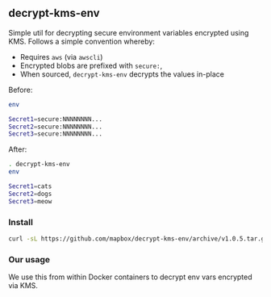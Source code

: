 decrypt-kms-env
---------------
Simple util for decrypting secure environment variables encrypted using KMS. Follows a simple convention whereby:

- Requires `aws` (via `awscli`)
- Encrypted blobs are prefixed with `secure:`,
- When sourced, `decrypt-kms-env` decrypts the values in-place

Before:

```sh
env

Secret1=secure:NNNNNNNN...
Secret2=secure:NNNNNNNN...
Secret3=secure:NNNNNNNN...
```

After:

```sh
. decrypt-kms-env
env

Secret1=cats
Secret2=dogs
Secret3=meow
```

### Install

```sh
curl -sL https://github.com/mapbox/decrypt-kms-env/archive/v1.0.5.tar.gz | tar --gunzip --extract --strip-components=1 --exclude=readme.md --directory=/usr/local
```

### Our usage

We use this from within Docker containers to decrypt env vars encrypted via KMS.

